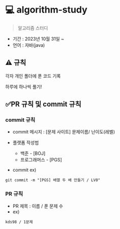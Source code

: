 # 💻 algorithm-study
>알고리즘 스터디
- 기간 : 2023년 10월 31일 ~
- 언어 : 자바(java)

## ⚠️ 규칙
각자 개인 폴더에 푼 코드 기록

하루에 하나씩 풀기!

## ✅PR 규칙 및 commit 규칙
### commit 규칙
- commit 메시지 : [문제 사이트] 문제이름/ 난이도(레벨)
- 플랫폼 작성법
  - 백준 - [BOJ]
  - 프로그래머스 - [PGS]
    
- commit ex)
```
git commit -m "[PGS] 배열 두 배 만들기 / LV0"
```
### PR 규칙
- PR 제목 : 이름 / 푼 문제 수
- ex)
```
kds98 / 1문제
```


